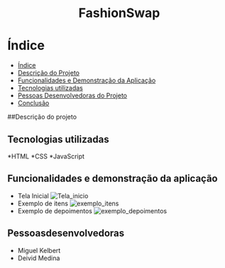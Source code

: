 <h1 align="center">FashionSwap</h1>

# Índice 

* [Índice](#índice)
* [Descrição do Projeto](#descrição-do-projeto)
* [Funcionalidades e Demonstração da Aplicação](#funcionalidades-e-demonstração-da-aplicação)
* [Tecnologias utilizadas](#tecnologias-utilizadas)
* [Pessoas Desenvolvedoras do Projeto](#pessoas-desenvolvedoras)
* [Conclusão](#conclusão)

##Descrição do projeto

## Tecnologias utilizadas
*HTML
*CSS
*JavaScript

## Funcionalidades e demonstração da aplicação
* Tela Inicial
![Tela_inicio](https://github.com/Migark/FashionSwap/assets/116565116/760d942f-df8e-47aa-8cdc-9e06aa186d4e)
* Exemplo de itens
![exemplo_itens](https://github.com/Migark/FashionSwap/assets/116565116/22b97d82-2100-4054-aae9-83eaaf1910c4)
* Exemplo de depoimentos
![exemplo_depoimentos](https://github.com/Migark/FashionSwap/assets/116565116/c99c2a08-9c77-4dbd-bfce-c66a5d65f94c)
## Pessoasdesenvolvedoras
* Miguel Kelbert
* Deivid Medina
